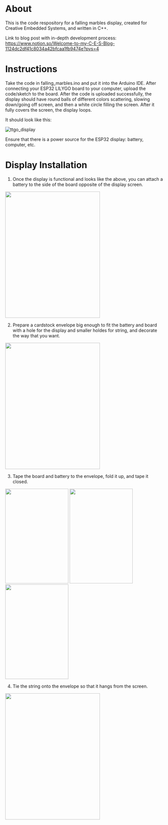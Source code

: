 # About
This is the code respository for a falling marbles display, created for Creative Embedded Systems, and written in C++.

Link to blog post with in-depth development process: https://www.notion.so/Welcome-to-my-C-E-S-Blog-1124dc2df41c8034a42bfcaa1fb9474e?pvs=4

# Instructions
Take the code in falling_marbles.ino and put it into the Arduino IDE. After connecting your ESP32 LILYGO board to your computer, upload the code/sketch to the board.
After the code is uploaded successfully, the display should have round balls of different colors scattering, slowing down/going off screen, and then a white circle 
filling the screen. After it fully covers the screen, the display loops.

It should look like this: 

![ttgo_display](https://github.com/huangs-nyc/falling-marbles-esp32/blob/9dd9c91e0a2454330561698767850b9a9c17cc93/pictures_gifs/ttgo_display.gif)

Ensure that there is a power source for the ESP32 display: battery, computer, etc.

# Display Installation
1) Once the display is functional and looks like the above, you can attach a battery to the side of the board opposite of the display screen.

<a href="url"><img src="https://github.com/huangs-nyc/falling-marbles-esp32/blob/a68b3388f226019fb707169c2a9eec97c21c5a71/pictures_gifs/battery_board.png" height="400" width="300"></a>

2) Prepare a cardstock envelope big enough to fit the battery and board with a hole for the display and smaller holdes for string, and decorate the way that you want.


<a href="url"><img src="https://github.com/huangs-nyc/falling-marbles-esp32/blob/8175d991538d366b951dc2c3cd182b5d1e919bae/pictures_gifs/envelope.png" height="400" width="300"></a>

3) Tape the board and battery to the envelope, fold it up, and tape it closed.


<a href="url"><img src="https://github.com/huangs-nyc/falling-marbles-esp32/blob/8175d991538d366b951dc2c3cd182b5d1e919bae/pictures_gifs/board_envelope.png" height="300" width="200"></a>
<a href="url"><img src="https://github.com/huangs-nyc/falling-marbles-esp32/blob/8175d991538d366b951dc2c3cd182b5d1e919bae/pictures_gifs/battery_board_envelope.png" height="300" width="200"></a>
<a href="url"><img src="https://github.com/huangs-nyc/falling-marbles-esp32/blob/8175d991538d366b951dc2c3cd182b5d1e919bae/pictures_gifs/wrapped_display.png" height="300" width="200"></a>


4) Tie the string onto the envelope so that it hangs from the screen.


<a href="url"><img src="https://github.com/huangs-nyc/falling-marbles-esp32/blob/a68b3388f226019fb707169c2a9eec97c21c5a71/pictures_gifs/battery_board.png" height="400" width="300"></a>
